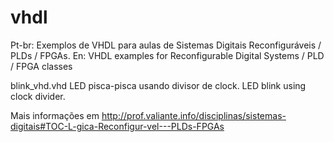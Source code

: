# vhdl
Pt-br:  Exemplos de VHDL para aulas de Sistemas Digitais Reconfiguráveis / PLDs / FPGAs.
En:     VHDL examples for Reconfigurable Digital Systems / PLD / FPGA classes


blink_vhd.vhd
  LED pisca-pisca usando divisor de clock.
  LED blink using clock divider.



Mais informações em http://prof.valiante.info/disciplinas/sistemas-digitais#TOC-L-gica-Reconfigur-vel---PLDs-FPGAs


